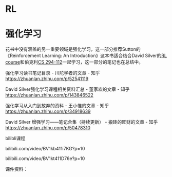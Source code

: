 # RL







# 强化学习



花书中没有涵盖的另一重要领域是强化学习，这一部分推荐Sutton的《Reinforcement Learning: An Introduction》这本书适合结合David Silver的[RL course](http://www0.cs.ucl.ac.uk/staff/D.Silver/web/Teaching.html)和伯克利[CS 294-112](http://rail.eecs.berkeley.edu/deeprlcourse/)一起学习，这一部分的笔记也在总结中。

  

强化学习读书笔记目录 - 川陀学者的文章 - 知乎
https://zhuanlan.zhihu.com/p/52541119


David Silver强化学习课程相关资料汇总 - 董家欢的文章 - 知乎
https://zhuanlan.zhihu.com/p/143846522

强化学习从入门到放弃的资料 - 王小惟的文章 - 知乎
https://zhuanlan.zhihu.com/p/34918639

David Silver 增强学习——笔记合集（持续更新） - 搬砖的旺财的文章 - 知乎
https://zhuanlan.zhihu.com/p/50478310




bilibli课程

bilibili.com/video/BV1kb411i7KG?p=10


bilibili.com/video/BV1kt411D76e?p=10



课件资料：


